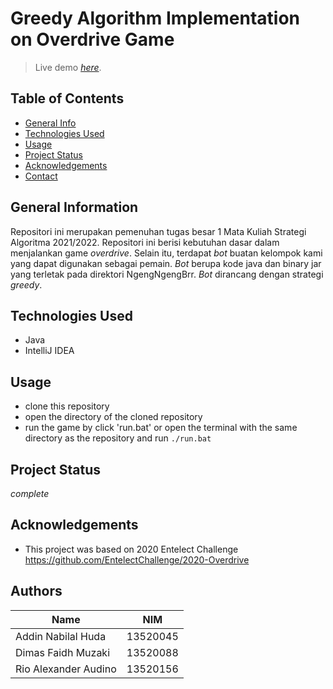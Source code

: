 # Greedy Algorithm Implementation on Overdrive Game
> Live demo [_here_](https://youtu.be/Ry4M_1vWX48).

## Table of Contents
* [General Info](#general-information)
* [Technologies Used](#technologies-used)
* [Usage](#usage)
* [Project Status](#project-status)
* [Acknowledgements](#acknowledgements)
* [Contact](#contact)
<!-- * [License](#license) -->


## General Information
Repositori ini merupakan pemenuhan tugas besar 1 Mata Kuliah Strategi Algoritma 2021/2022. Repositori ini berisi kebutuhan dasar dalam menjalankan game _overdrive_. Selain itu, terdapat _bot_ buatan kelompok kami yang dapat digunakan sebagai pemain. _Bot_ berupa kode java dan binary jar yang terletak pada direktori NgengNgengBrr. _Bot_ dirancang dengan strategi _greedy_.  
<!-- You don't have to answer all the questions - just the ones relevant to your project. -->


## Technologies Used
- Java
- IntelliJ IDEA


## Usage
- clone this repository
- open the directory of the cloned repository
- run the game by click 'run.bat' or open the terminal with the same directory as the repository and run `./run.bat`


## Project Status
_complete_


## Acknowledgements
- This project was based on 2020 Entelect Challenge https://github.com/EntelectChallenge/2020-Overdrive


## Authors
| Name | NIM |
| ---- | --- |
| Addin Nabilal Huda | 13520045 |
| Dimas Faidh Muzaki | 13520088 |
| Rio Alexander Audino | 13520156 |


<!-- Optional -->
<!-- ## License -->
<!-- This project is open source and available under the [... License](). -->

<!-- You don't have to include all sections - just the one's relevant to your project -->
